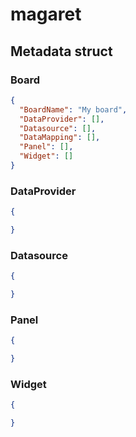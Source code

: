 # magaret

## Metadata struct

### Board

```json
{
  "BoardName": "My board",
  "DataProvider": [],
  "Datasource": [],
  "DataMapping": [],
  "Panel": [],
  "Widget": []
}
```

### DataProvider

```json
{

}
```

### Datasource

```json
{

}
```

### Panel

```json
{

}
```

### Widget

```json
{

}
```
